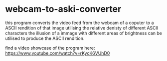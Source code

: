 # webcam-to-aski-converter
this program converts the video feed from the webcam of a coputer to a ASCII rendition of that image
utilising the relative denisty of different ASCII characters the illusion of a immage with different areas of brightness
can be utilised to produce the ASCII rendition.

find a video showcase of the program here: https://www.youtube.com/watch?v=rKycK6VUhD0
